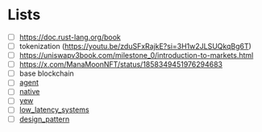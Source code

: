 # Lists

- [ ] https://doc.rust-lang.org/book
- [ ] tokenization (https://youtu.be/zduSFxRajkE?si=3H1w2JLSUQkqBg6T)
- [ ] https://uniswapv3book.com/milestone_0/introduction-to-markets.html
- [ ] https://x.com/ManaMoonNFT/status/1858349451976294683
- [ ] base blockchain
- [ ] [agent](https://github.com/ai16z/eliza)
- [ ] [native](https://www.youtube.com/watch?v=0-S5a0eXPoc)
- [ ] [yew](https://yew.rs/docs/getting-started/build-a-sample-app)
- [ ] [low_latency_systems](https://www.youtube.com/playlist?list=PLiWOUsmg3XMJY5C_LOqeznBGHc8CNg8_a)
- [ ] [design_pattern](https://www.youtube.com/watch?v=_BpmfnqjgzQ&list=PLrhzvIcii6GNjpARdnO4ueTUAVR9eMBpc&index=2)
